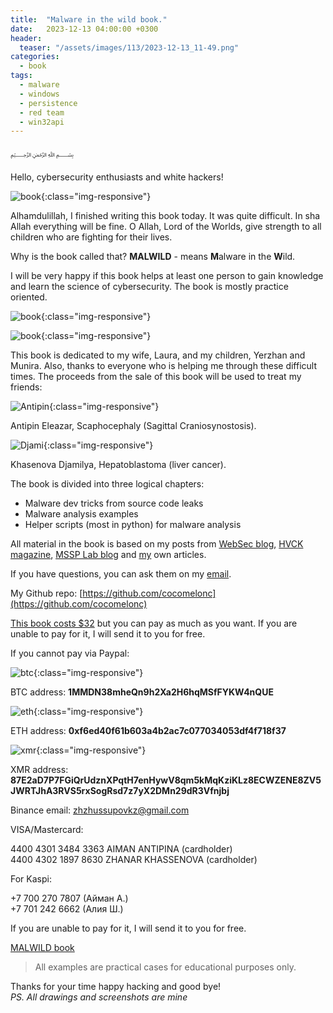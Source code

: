 ```yaml
---
title:  "Malware in the wild book."
date:   2023-12-13 04:00:00 +0300
header:
  teaser: "/assets/images/113/2023-12-13_11-49.png"
categories:
  - book
tags:
  - malware
  - windows
  - persistence
  - red team
  - win32api
---
```


﷽

Hello, cybersecurity enthusiasts and white hackers!

![book](/assets/images/113/2023-12-13_11-49.png){:class="img-responsive"}    

Alhamdulillah, I finished writing this book today. It was quite difficult. In sha Allah everything will be fine. O Allah, Lord of the Worlds, give strength to all children who are fighting for their lives.        

Why is the book called that? **MALWILD** - means **M**alware in the **W**ild.    

I will be very happy if this book helps at least one person to gain knowledge and learn the science of cybersecurity. The book is mostly practice oriented.     

![book](/assets/images/113/MALWILD-1.png){:class="img-responsive"}    

![book](/assets/images/113/MALWILD-2.png){:class="img-responsive"}    

This book is dedicated to my wife, Laura, and my children, Yerzhan and Munira. Also, thanks to everyone who is helping me through these difficult times. The proceeds from the sale of this book will be used to treat my friends:    

![Antipin](/assets/images/113/antipin.jpg){:class="img-responsive"}    

Antipin Eleazar, Scaphocephaly (Sagittal Craniosynostosis).    

![Djami](/assets/images/113/djamila.jpg){:class="img-responsive"}    

Khasenova Djamilya, Hepatoblastoma (liver cancer).

The book is divided into three logical chapters:
- Malware dev tricks from source code leaks    
- Malware analysis examples    
- Helper scripts (most in python) for malware analysis    

All material in the book is based on my posts from
[WebSec blog](https://wsec-dev.websec.nl/blog), [HVCK magazine](https://hvck-magazine.github.io/), [MSSP Lab blog](https://mssplab.github.io/) and [my](https://cocomelonc.github.io/) own articles.    

If you have questions, you can ask them on my [email](mailto:cocomelonkz@gmail.com).    

My Github repo: [https://github.com/cocomelonc](https://github.com/cocomelonc)    

[This book costs $32](https://paypal.me/cocomelonc/32) but you can pay as much as you want. If you are unable to pay for it, I will send it to you for free.   

If you cannot pay via Paypal:     

![btc](/assets/images/62/photo_2022-07-17_17-37-46.jpg){:class="img-responsive"}    

BTC address: **1MMDN38mheQn9h2Xa2H6hqMSfFYKW4nQUE**    

![eth](/assets/images/62/photo_2022-07-17_19-26-13.jpg){:class="img-responsive"}

ETH address: **0xf6ed40f61b603a4b2ac7c077034053df4f718f37**    

![xmr](/assets/images/62/photo_2022-07-17_20-28-09.jpg){:class="img-responsive"}

XMR address:    
**87E2aD7P7FGiQrUdznXPqtH7enHywV8qm5kMqKziKLz8ECWZENE8ZV5JWRTJhA3RVS5rxSogRsd7z7yX2DMn29dR3Vfnjbj**    

Binance email: [zhzhussupovkz@gmail.com](mailto:zhzhussupovkz@gmail.com)    

VISA/Mastercard:     

4400 4301 3484 3363 AIMAN ANTIPINA (cardholder)    
4400 4302 1897 8630 ZHANAR KHASSENOVA (cardholder)    

For Kaspi:    

+7 700 270 7807 (Айман А.)    
+7 701 242 6662 (Алия Ш.)    


If you are unable to pay for it, I will send it to you for free.    

[MALWILD book](/assets/images/malwild.pdf)    

> All examples are practical cases for educational purposes only.         

Thanks for your time happy hacking and good bye!   
*PS. All drawings and screenshots are mine*
